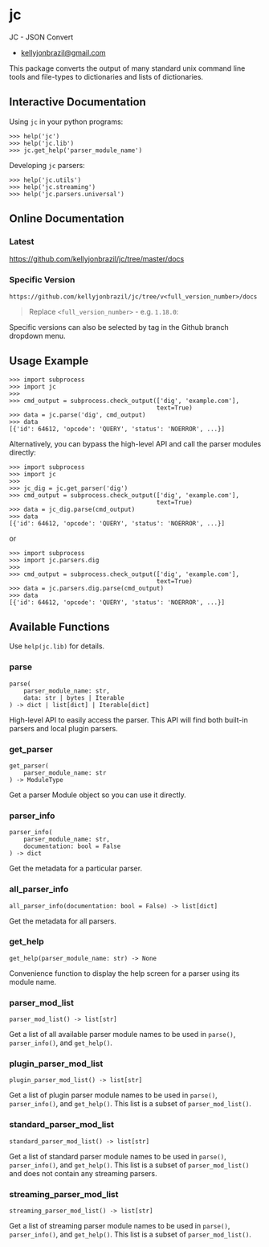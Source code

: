 <a id="jc"></a>

# jc

JC - JSON Convert

* kellyjonbrazil@gmail.com

This package converts the output of many standard unix command line tools
and file-types to dictionaries and lists of dictionaries.

## Interactive Documentation

Using `jc` in your python programs:

    >>> help('jc')
    >>> help('jc.lib')
    >>> jc.get_help('parser_module_name')

Developing `jc` parsers:

    >>> help('jc.utils')
    >>> help('jc.streaming')
    >>> help('jc.parsers.universal')

## Online Documentation

### Latest

https://github.com/kellyjonbrazil/jc/tree/master/docs

### Specific Version

`https://github.com/kellyjonbrazil/jc/tree/v<full_version_number>/docs`

> Replace `<full_version_number>` - e.g. `1.18.0`:

Specific versions can also be selected by tag in the Github branch dropdown
menu.

## Usage Example

    >>> import subprocess
    >>> import jc
    >>>
    >>> cmd_output = subprocess.check_output(['dig', 'example.com'],
                                             text=True)
    >>> data = jc.parse('dig', cmd_output)
    >>> data
    [{'id': 64612, 'opcode': 'QUERY', 'status': 'NOERROR', ...}]

Alternatively, you can bypass the high-level API and call the parser
modules directly:

    >>> import subprocess
    >>> import jc
    >>>
    >>> jc_dig = jc.get_parser('dig')
    >>> cmd_output = subprocess.check_output(['dig', 'example.com'],
                                             text=True)
    >>> data = jc_dig.parse(cmd_output)
    >>> data
    [{'id': 64612, 'opcode': 'QUERY', 'status': 'NOERROR', ...}]

or

    >>> import subprocess
    >>> import jc.parsers.dig
    >>>
    >>> cmd_output = subprocess.check_output(['dig', 'example.com'],
                                             text=True)
    >>> data = jc.parsers.dig.parse(cmd_output)
    >>> data
    [{'id': 64612, 'opcode': 'QUERY', 'status': 'NOERROR', ...}]

## Available Functions

Use `help(jc.lib)` for details.

### parse

    parse(
        parser_module_name: str,
        data: str | bytes | Iterable
    ) -> dict | list[dict] | Iterable[dict]

High-level API to easily access the parser. This API will find both
built-in parsers and local plugin parsers.

### get_parser

    get_parser(
        parser_module_name: str
    ) -> ModuleType

Get a parser Module object so you can use it directly.

### parser_info

    parser_info(
        parser_module_name: str,
        documentation: bool = False
    ) -> dict

Get the metadata for a particular parser.

### all_parser_info

    all_parser_info(documentation: bool = False) -> list[dict]

Get the metadata for all parsers.

### get_help

    get_help(parser_module_name: str) -> None

Convenience function to display the help screen for a parser using
its module name.

### parser_mod_list

    parser_mod_list() -> list[str]

Get a list of all available parser module names to be used in
`parse()`, `parser_info()`, and `get_help()`.

### plugin_parser_mod_list

    plugin_parser_mod_list() -> list[str]

Get a list of plugin parser module names to be used in
`parse()`, `parser_info()`, and `get_help()`. This list is a subset of
`parser_mod_list()`.

### standard_parser_mod_list

    standard_parser_mod_list() -> list[str]

Get a list of standard parser module names to be used in
`parse()`, `parser_info()`, and `get_help()`. This list is a subset of
`parser_mod_list()` and does not contain any streaming parsers.

### streaming_parser_mod_list

    streaming_parser_mod_list() -> list[str]

Get a list of streaming parser module names to be used in
`parse()`, `parser_info()`, and `get_help()`. This list is a subset of
`parser_mod_list()`.

